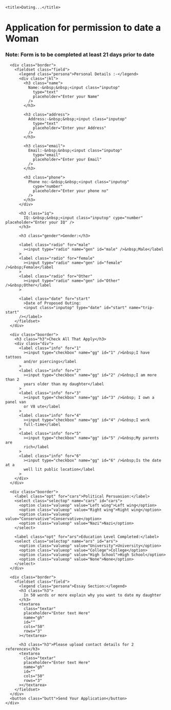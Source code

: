 <!DOCTYPE html>
<html lang="en">
  <head>
    <meta charset="UTF-8" />
    <meta name="viewport" content="width=device-width, initial-scale=1.0" />
    <link
      href="https://fonts.googleapis.com/css2?family=Sriracha&display=swap"
      rel="stylesheet"
    />
    <link
      href="https://fonts.googleapis.com/css2?family=Baloo+Bhai+2:wght@600&display=swap"
      rel="stylesheet"
    />
    <link
      href="https://fonts.googleapis.com/css2?family=Caveat:wght@700&display=swap"
      rel="stylesheet"
    />
    <link rel="stylesheet" href="style.css" />

    <title>Dating...</title>
  </head>

  <body>
    <div class="main">
      <div>
        <h1 class="title">Application for permission to date a Woman</h1>
      </div>
      <h3 id="description">
        <b>Note:</b> Form is to be completed at least 21 days prior to date
      </h3>

      <div class="border">
        <fieldset class="field">
          <legend class="persona">Personal Details :-</legend>
          <div class="jkl">
            <h3 class="name">
              Name:-&nbsp;&nbsp;<input class="inputop"
                type="text"
                placeholder="Enter your Name"
              />
            </h3>

            <h3 class="address">
              Address:-&nbsp;&nbsp;<input class="inputop"
                type="text"
                placeholder="Enter your Address"
              />
            </h3>

            <h3 class="email">
              Email:-&nbsp;&nbsp;<input class="inputop"
                type="email"
                placeholder="Enter your Email"
              />
            </h3>

            <h3 class="phone">
              Phone no:-&nbsp;&nbsp;<input class="inputop"
                cype="number"
                placeholder="Enter your phone no"
              />
            </h3>
          </div>

          <h3 class="iq">
            IQ:-&nbsp;&nbsp;<input class="inputop" cype="number" placeholder="Enter your IQ" />
          </h3>

          <h3 class="gender">Gender:</h3>

          <label class="radio" for="male"
            ><input type="radio" name="gen" id="male" />&nbsp;Male</label
          >
          <label class="radio" for="female"
            ><input type="radio" name="gen" id="female" />&nbsp;Female</label
          >
          <label class="radio" for="Other"
            ><input type="radio" name="gen" id="Other" />&nbsp;Other</label
          >

          <label class="date" for="start"
            >Date of Proposed Outing:
            <input class="inputop" type="date" id="start" name="trip-start"
          /></label>
        </fieldset>
      </div>

      <div class="boorder">
        <h3 class="h3">Check All That Apply</h3>
        <div class="div">
          <label class="info" for="1"
            ><input type="checkbox" name="gg" id="1" />&nbsp;I have tattoos
            and/or piercings</label
          >
          <label class="info" for="2"
            ><input type="checkbox" name="gg" id="2" />&nbsp;I am more than 2
            years older than my daughter</label
          >
          <label class="info" for="3"
            ><input type="checkbox" name="gg" id="3" />&nbsp; I own a panel van
            or V8 ute</label
          >
          <label class="info" for="4"
            ><input type="checkbox" name="gg" id="4" />&nbsp;I work
            full-time</label
          >
          <label class="info" for="5"
            ><input type="checkbox" name="gg" id="5" />&nbsp;My parents are
            rich</label
          >
          <label class="info" for="6"
            ><input type="checkbox" name="gg" id="6" />&nbsp;Is the date at a
            well lit public location</label
          >
        </div>
      </div>

      <div class="boorder">
        <label class="opt" for="cars">Political Persuasion:</label>
        <select class="selectop" name="cars" id="cars">
          <option class="valueop" value="Left wing">Left wing</option>
          <option class="valueop" value="Right wing">Right wing</option>
          <option class="valueop" value="Conservative">Conservative</option>
          <option class="valueop" value="Nazi">Nazi</option>
        </select>

        <label class="opt" for="ars">Education Level Completed:</label>
        <select class="selectop" name="ars" id="ars">
          <option class="valueop" value="University">University</option>
          <option class="valueop" value="College">College</option>
          <option class="valueop" value="High School">High School</option>
          <option class="valueop" value="None">None</option>
        </select>
      </div>

      <div class="border">
        <fieldset class="field">
          <legend class="persona">Essay Section:</legend>
          <h3 class="h3">
            In 50 words or more explain why you want to date my daughter
          </h3>
          <textarea
            class="textar"
            placeholder="Enter text Here"
            name="gh"
            id=""
            cols="50"
            rows="3"
          ></textarea>

          <h3 class="h3">Please upload contact details for 2 references</h3>
          <textarea
            class="textar"
            placeholder="Enter text Here"
            name="gh"
            id=""
            cols="50"
            rows="3"
          ></textarea>
        </fieldset>
      </div>
      <button class="butt">Send Your Application</button>
    </div>
  </body>
</html>
